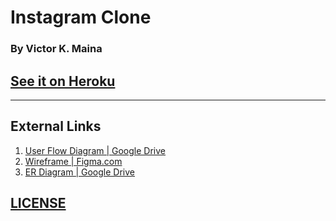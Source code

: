 # Instagram Clone
### By Victor K. Maina
## [See it on Heroku](https://instagram-clone-ip.herokuapp.com/)
---

<!-- Bottom of Page -->
## External Links
1. [User Flow Diagram | Google Drive](https://drive.google.com/file/d/1S_cTUnkkmoTWZXHHpe-mEcUMS8084xsY/view?usp=sharing)
2. [Wireframe | Figma.com](https://www.figma.com/file/Vyoaw3cvw24Je2YWYRNRLV/Instagram-Clone?node-id=0%3A1)
2. [ER Diagram | Google Drive](https://drive.google.com/file/d/1wVSowmUe-68efjLQDlviJM2vPng4KTCo/view?usp=sharing)

## [LICENSE](LICENSE/)